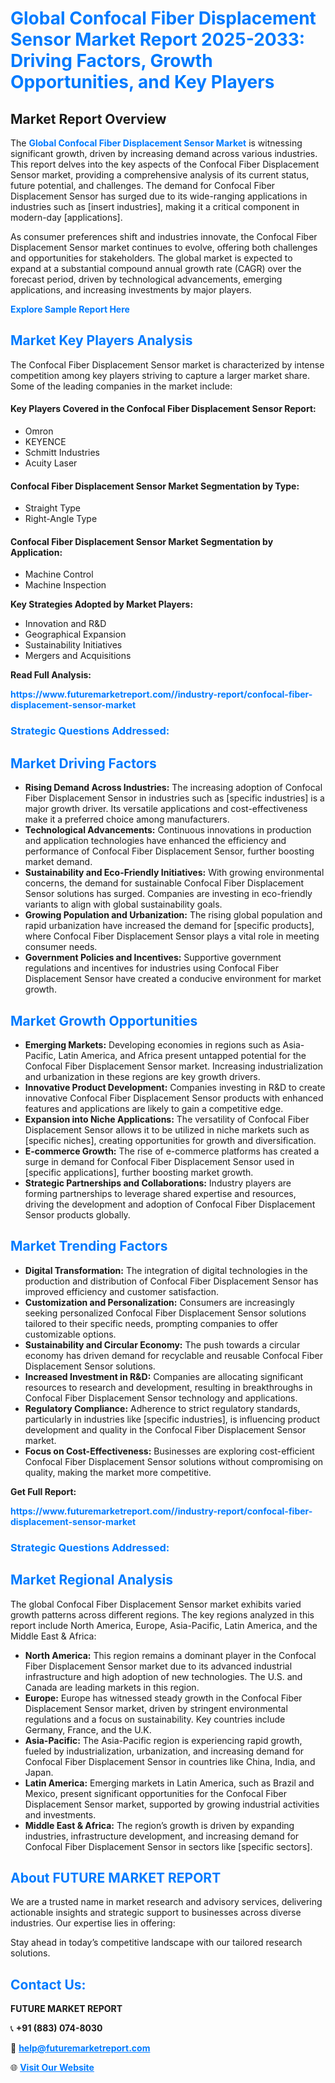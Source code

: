 <h1 style="color: #007BFF;">Global Confocal Fiber Displacement Sensor Market Report 2025-2033: Driving Factors, Growth Opportunities, and Key Players</h1>

<section id="overview">
<h2>Market Report Overview</h2>
<p>The <a href="https://www.futuremarketreport.com//industry-report/confocal-fiber-displacement-sensor-market" style="color: #007BFF; text-decoration: none;"><strong>Global Confocal Fiber Displacement Sensor Market</strong></a> is witnessing significant growth, driven by increasing demand across various industries. This report delves into the key aspects of the Confocal Fiber Displacement Sensor market, providing a comprehensive analysis of its current status, future potential, and challenges. The demand for Confocal Fiber Displacement Sensor has surged due to its wide-ranging applications in industries such as [insert industries], making it a critical component in modern-day [applications].</p>
<p>As consumer preferences shift and industries innovate, the Confocal Fiber Displacement Sensor market continues to evolve, offering both challenges and opportunities for stakeholders. The global market is expected to expand at a substantial compound annual growth rate (CAGR) over the forecast period, driven by technological advancements, emerging applications, and increasing investments by major players.</p>
</section>

<section id="overview">
<p><a href="https://www.futuremarketreport.com//request-sample/reportId=81365" style="color: #007BFF; text-decoration: none;"><strong>Explore Sample Report Here</strong></a></p>
</section>

<section id="key-players">
<h2 style="color: #007BFF;">Market Key Players Analysis</h2>
<p>The Confocal Fiber Displacement Sensor market is characterized by intense competition among key players striving to capture a larger market share. Some of the leading companies in the market include:</p>
<h4>Key Players Covered in the Confocal Fiber Displacement Sensor Report:</h4>
<ul><li>Omron</li><li>KEYENCE</li><li>Schmitt Industries</li><li>Acuity Laser</li></ul>
<h4>Confocal Fiber Displacement Sensor Market Segmentation by Type:</h4>
<ul><li>Straight Type</li><li>Right-Angle Type</li></ul>

<h4>Confocal Fiber Displacement Sensor Market Segmentation by Application:</h4>
<ul><li>Machine Control</li><li>Machine Inspection</li></ul>
<p><strong>Key Strategies Adopted by Market Players:</strong></p>
<ul>
<li>Innovation and R&D</li>
<li>Geographical Expansion</li>
<li>Sustainability Initiatives</li>
<li>Mergers and Acquisitions</li>
</ul>
</section>

<section>
<p><strong>Read Full Analysis: </strong></p><a href="https://www.futuremarketreport.com//industry-report/confocal-fiber-displacement-sensor-market" style="color: #007BFF; text-decoration: none;"><strong>https://www.futuremarketreport.com//industry-report/confocal-fiber-displacement-sensor-market</strong></a>
<h3 style="color: #007BFF;">Strategic Questions Addressed:</h3>
</section>

<section id="driving-factors">
<h2 style="color: #007BFF;">Market Driving Factors</h2>
<ul>
<li><strong>Rising Demand Across Industries:</strong> The increasing adoption of Confocal Fiber Displacement Sensor in industries such as [specific industries] is a major growth driver. Its versatile applications and cost-effectiveness make it a preferred choice among manufacturers.</li>
<li><strong>Technological Advancements:</strong> Continuous innovations in production and application technologies have enhanced the efficiency and performance of Confocal Fiber Displacement Sensor, further boosting market demand.</li>
<li><strong>Sustainability and Eco-Friendly Initiatives:</strong> With growing environmental concerns, the demand for sustainable Confocal Fiber Displacement Sensor solutions has surged. Companies are investing in eco-friendly variants to align with global sustainability goals.</li>
<li><strong>Growing Population and Urbanization:</strong> The rising global population and rapid urbanization have increased the demand for [specific products], where Confocal Fiber Displacement Sensor plays a vital role in meeting consumer needs.</li>
<li><strong>Government Policies and Incentives:</strong> Supportive government regulations and incentives for industries using Confocal Fiber Displacement Sensor have created a conducive environment for market growth.</li>
</ul>
</section>

<section id="growth-opportunities">
<h2 style="color: #007BFF;">Market Growth Opportunities</h2>
<ul>
<li><strong>Emerging Markets:</strong> Developing economies in regions such as Asia-Pacific, Latin America, and Africa present untapped potential for the Confocal Fiber Displacement Sensor market. Increasing industrialization and urbanization in these regions are key growth drivers.</li>
<li><strong>Innovative Product Development:</strong> Companies investing in R&D to create innovative Confocal Fiber Displacement Sensor products with enhanced features and applications are likely to gain a competitive edge.</li>
<li><strong>Expansion into Niche Applications:</strong> The versatility of Confocal Fiber Displacement Sensor allows it to be utilized in niche markets such as [specific niches], creating opportunities for growth and diversification.</li>
<li><strong>E-commerce Growth:</strong> The rise of e-commerce platforms has created a surge in demand for Confocal Fiber Displacement Sensor used in [specific applications], further boosting market growth.</li>
<li><strong>Strategic Partnerships and Collaborations:</strong> Industry players are forming partnerships to leverage shared expertise and resources, driving the development and adoption of Confocal Fiber Displacement Sensor products globally.</li>
</ul>
</section>

<section id="trending-factors">
<h2 style="color: #007BFF;">Market Trending Factors</h2>
<ul>
<li><strong>Digital Transformation:</strong> The integration of digital technologies in the production and distribution of Confocal Fiber Displacement Sensor has improved efficiency and customer satisfaction.</li>
<li><strong>Customization and Personalization:</strong> Consumers are increasingly seeking personalized Confocal Fiber Displacement Sensor solutions tailored to their specific needs, prompting companies to offer customizable options.</li>
<li><strong>Sustainability and Circular Economy:</strong> The push towards a circular economy has driven demand for recyclable and reusable Confocal Fiber Displacement Sensor solutions.</li>
<li><strong>Increased Investment in R&D:</strong> Companies are allocating significant resources to research and development, resulting in breakthroughs in Confocal Fiber Displacement Sensor technology and applications.</li>
<li><strong>Regulatory Compliance:</strong> Adherence to strict regulatory standards, particularly in industries like [specific industries], is influencing product development and quality in the Confocal Fiber Displacement Sensor market.</li>
<li><strong>Focus on Cost-Effectiveness:</strong> Businesses are exploring cost-efficient Confocal Fiber Displacement Sensor solutions without compromising on quality, making the market more competitive.</li>
</ul>
</section>

<section>
<p><strong>Get Full Report: </strong></p><a href="https://www.futuremarketreport.com//industry-report/confocal-fiber-displacement-sensor-market" style="color: #007BFF; text-decoration: none;"><strong>https://www.futuremarketreport.com//industry-report/confocal-fiber-displacement-sensor-market</strong></a>
<h3 style="color: #007BFF;">Strategic Questions Addressed:</h3>
</section>


<section id="regional-analysis">
<h2 style="color: #007BFF;">Market Regional Analysis</h2>
<p>The global Confocal Fiber Displacement Sensor market exhibits varied growth patterns across different regions. The key regions analyzed in this report include North America, Europe, Asia-Pacific, Latin America, and the Middle East & Africa:</p>
<ul>
<li><strong>North America:</strong> This region remains a dominant player in the Confocal Fiber Displacement Sensor market due to its advanced industrial infrastructure and high adoption of new technologies. The U.S. and Canada are leading markets in this region.</li>
<li><strong>Europe:</strong> Europe has witnessed steady growth in the Confocal Fiber Displacement Sensor market, driven by stringent environmental regulations and a focus on sustainability. Key countries include Germany, France, and the U.K.</li>
<li><strong>Asia-Pacific:</strong> The Asia-Pacific region is experiencing rapid growth, fueled by industrialization, urbanization, and increasing demand for Confocal Fiber Displacement Sensor in countries like China, India, and Japan.</li>
<li><strong>Latin America:</strong> Emerging markets in Latin America, such as Brazil and Mexico, present significant opportunities for the Confocal Fiber Displacement Sensor market, supported by growing industrial activities and investments.</li>
<li><strong>Middle East & Africa:</strong> The region’s growth is driven by expanding industries, infrastructure development, and increasing demand for Confocal Fiber Displacement Sensor in sectors like [specific sectors].</li>
</ul>
</section>

<footer>
<h2 style="color: #007BFF;">About FUTURE MARKET REPORT</h2>
<p>We are a trusted name in market research and advisory services, delivering actionable insights and strategic support to businesses across diverse industries. Our expertise lies in offering:</p>

<p>Stay ahead in today’s competitive landscape with our tailored research solutions.</p>

<h2 style="color: #007BFF;">Contact Us:</h2>
<p><strong>FUTURE MARKET REPORT</strong></p>
<p>📞 <strong>+91 (883) 074-8030</strong></p>
<p>📧 <strong><a href="mailto:help@futuremarketreport.com" style="color: #007BFF;">help@futuremarketreport.com</a></strong></p>
<p>🌐 <strong><a href="https://www.futuremarketreport.com/" style="color: #007BFF;">Visit Our Website</a></strong></p>
</footer>